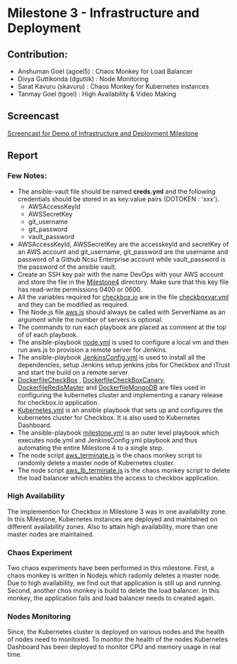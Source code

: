 # Milestone 3 - Infrastructure and Deployment

## Contribution:

- Anshuman Goel (agoel5) : Chaos Monkey for Load Balancer
- Divya Guttikonda (dguttik) : Node Monitoring
- Sarat Kavuru (skavuru) : Chaos Monkey for Kubernetes instances
- Tanmay Goel (tgoel) : High Availability & Video Making

## Screencast
[Screencast for Demo of  Infrastructure and Deployment Milestone](https://youtu.be/1iDUMS-HSj8)

## Report

### Few Notes:

- The ansible-vault file should be named __creds.yml__ and the following credentials should be stored in as key:value pairs (DOTOKEN : 'xxx').
  - AWSAccessKeyId
  - AWSSecretKey
  - git_username
  - git_password
  - vault_password
 - AWSAccessKeyId, AWSSecretKey are the accesskeyId and secretKey of an AWS account and git_username, git_password  are the username and password of a Github Ncsu Enterprise account while vault_password is the password of the ansible vault.
- Create an SSH key pair with the name DevOps with your AWS account and store the file in the [Milestone4](../Milestone4) directory. Make sure that this key file has read-write permissions 0400 or 0600.
- All the variables required for [checkbox.io](https://github.com/anshuman-goel/checkbox.io) are in the file [checkboxvar.yml](../Milestone4/checkboxvar.yml) and they can be modified as required.
- The Node.js file [aws.js](../Milestone4/aws.js) should always be called with ServerName as an argument while the number of servers is optional.
- The commands to run each playbook are placed as comment at the top of of each playbook.
- The ansible-playbook [node.yml](../Milestone4/node.yml) is used to configure a local vm and then run aws.js to provision a remote server for Jenkins.
- The ansible-playbook [JenkinsConfig.yml](../Milestone4/JenkinsConfig.yml) is used to install all the dependencies, setup Jenkins  setup jenkins jobs for Checkbox and iTrust and start the build on a remote server.
- [DockerfileCheckBox](../Milestone4/DockerfileCheckBox) , [DockerfileCheckBoxCanary](../Milestone4/DockerfileCheckBoxCanary), [DockerfileRedisMaster](../Milestone4/DockerfileRedisMaster) and [DockerfileMongoDB](../Milestone4/DockerfileMongoDB) are files used in configuring the kubernetes cluster and implementing a canary release for checkbox.io application.
- [Kubernetes.yml](../Milestone4/kubernetes.yml) is an ansible playbook that sets up and configures the kubernetes cluster for Checkbox. It is also used to Kubernetes Dashboard.
- The ansible-playbook [milestone.yml](../Milestone4/milestone.yml) is an outer level playbook which executes node.yml and JenkinsConfig.yml playbook and thus automating the entire Milestone 4 to a single step.
- The node script [aws_terminate.js](../Milestone4/aws_terminate.js) is the chaos monkey script to randomly delete a master node of Kubernetes cluster.
- The node script [aws_lb_terminate.js](../Milestone4/aws_lb_terminate.js) is the chaos monkey script to delete the load balancer which enables the access to checkbox application.

### High Availability

The implemention for Checkbox in Milestone 3 was in one availability zone. In this Milestone, Kubernetes instances are deployed and maintained on different availability zones. Also to attain high availability, more than one master nodes are maintained.

### Chaos Experiment

Two chaos experiments have been performed in this milestone. First, a chaos monkey is written in Nodejs which radomly deletes a master node. Due to high availability, we find out that application is still up and running. Second, another chos monkey is build to delete the load balancer. In this monkey, the application fails and load balancer needs to created again.

### Nodes Monitoring

Since, the Kubernetes cluster is deployed on various nodes and the health of nodes need to monitored. To monitor the health of the nodes Kubernetes Dashboard has been deployed to monitor CPU and memory usage in real time.